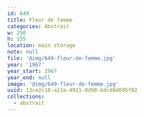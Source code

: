 ```yaml
---
id: 649
title: Fleur de femme
categories: Abstrait
w: 250
h: 155
location: main storage
note: null
file: '@img/649-fleur-de-femme.jpg'
year: '1967'
year_start: 1967
year_end: null
image: '@img/649-fleur-de-femme.jpg'
uuid: 13ce2c18-a23a-4921-8d98-bdcd8d695f82
collections:
  - abstrait
---
```


